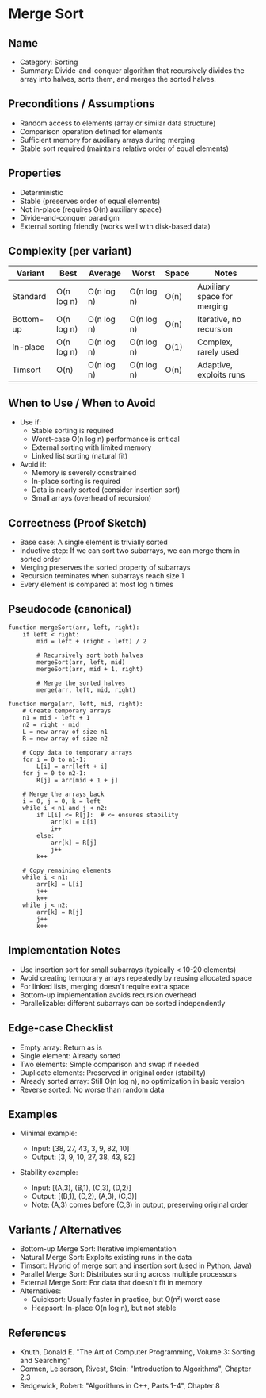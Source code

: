 # Merge Sort

## Name
- Category: Sorting
- Summary: Divide-and-conquer algorithm that recursively divides the array into halves, sorts them, and merges the sorted halves.

## Preconditions / Assumptions
- Random access to elements (array or similar data structure)
- Comparison operation defined for elements
- Sufficient memory for auxiliary arrays during merging
- Stable sort required (maintains relative order of equal elements)

## Properties
- Deterministic
- Stable (preserves order of equal elements)
- Not in-place (requires O(n) auxiliary space)
- Divide-and-conquer paradigm
- External sorting friendly (works well with disk-based data)

## Complexity (per variant)
| Variant | Best | Average | Worst | Space | Notes |
|---|---|---|---|---|---|
| Standard | O(n log n) | O(n log n) | O(n log n) | O(n) | Auxiliary space for merging |
| Bottom-up | O(n log n) | O(n log n) | O(n log n) | O(n) | Iterative, no recursion |
| In-place | O(n log n) | O(n log n) | O(n log n) | O(1) | Complex, rarely used |
| Timsort | O(n) | O(n log n) | O(n log n) | O(n) | Adaptive, exploits runs |

## When to Use / When to Avoid
- Use if:
  - Stable sorting is required
  - Worst-case O(n log n) performance is critical
  - External sorting with limited memory
  - Linked list sorting (natural fit)
- Avoid if:
  - Memory is severely constrained
  - In-place sorting is required
  - Data is nearly sorted (consider insertion sort)
  - Small arrays (overhead of recursion)

## Correctness (Proof Sketch)
- Base case: A single element is trivially sorted
- Inductive step: If we can sort two subarrays, we can merge them in sorted order
- Merging preserves the sorted property of subarrays
- Recursion terminates when subarrays reach size 1
- Every element is compared at most log n times

## Pseudocode (canonical)
```pseudo
function mergeSort(arr, left, right):
    if left < right:
        mid = left + (right - left) / 2
        
        # Recursively sort both halves
        mergeSort(arr, left, mid)
        mergeSort(arr, mid + 1, right)
        
        # Merge the sorted halves
        merge(arr, left, mid, right)

function merge(arr, left, mid, right):
    # Create temporary arrays
    n1 = mid - left + 1
    n2 = right - mid
    L = new array of size n1
    R = new array of size n2
    
    # Copy data to temporary arrays
    for i = 0 to n1-1:
        L[i] = arr[left + i]
    for j = 0 to n2-1:
        R[j] = arr[mid + 1 + j]
    
    # Merge the arrays back
    i = 0, j = 0, k = left
    while i < n1 and j < n2:
        if L[i] <= R[j]:  # <= ensures stability
            arr[k] = L[i]
            i++
        else:
            arr[k] = R[j]
            j++
        k++
    
    # Copy remaining elements
    while i < n1:
        arr[k] = L[i]
        i++
        k++
    while j < n2:
        arr[k] = R[j]
        j++
        k++
```

## Implementation Notes
- Use insertion sort for small subarrays (typically < 10-20 elements)
- Avoid creating temporary arrays repeatedly by reusing allocated space
- For linked lists, merging doesn't require extra space
- Bottom-up implementation avoids recursion overhead
- Parallelizable: different subarrays can be sorted independently

## Edge-case Checklist
- Empty array: Return as is
- Single element: Already sorted
- Two elements: Simple comparison and swap if needed
- Duplicate elements: Preserved in original order (stability)
- Already sorted array: Still O(n log n), no optimization in basic version
- Reverse sorted: No worse than random data

## Examples
- Minimal example:
  - Input: [38, 27, 43, 3, 9, 82, 10]
  - Output: [3, 9, 10, 27, 38, 43, 82]
  
- Stability example:
  - Input: [(A,3), (B,1), (C,3), (D,2)]
  - Output: [(B,1), (D,2), (A,3), (C,3)]
  - Note: (A,3) comes before (C,3) in output, preserving original order

## Variants / Alternatives
- Bottom-up Merge Sort: Iterative implementation
- Natural Merge Sort: Exploits existing runs in the data
- Timsort: Hybrid of merge sort and insertion sort (used in Python, Java)
- Parallel Merge Sort: Distributes sorting across multiple processors
- External Merge Sort: For data that doesn't fit in memory
- Alternatives:
  - Quicksort: Usually faster in practice, but O(n²) worst case
  - Heapsort: In-place O(n log n), but not stable

## References
- Knuth, Donald E. "The Art of Computer Programming, Volume 3: Sorting and Searching"
- Cormen, Leiserson, Rivest, Stein: "Introduction to Algorithms", Chapter 2.3
- Sedgewick, Robert: "Algorithms in C++, Parts 1-4", Chapter 8
